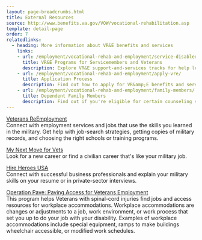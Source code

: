 ```yaml
---
layout: page-breadcrumbs.html
title: External Resources
source: http://www.benefits.va.gov/VOW/vocational-rehabilitation.asp
template: detail-page
order: 7
relatedlinks:
  - heading: More information about VR&E benefits and services
    links:
    - url: /employment/vocational-rehab-and-employment/service-disabled/
      title: VR&E Programs for Servicemembers and Veterans
      description: Explore VR&E support-and-services tracks for help learning new skills, finding a new job, starting a business, getting educational counseling, or returning to your former job.
    - url: /employment/vocational-rehab-and-employment/apply-vre/
      title: Application Process
      description: Find out how to apply for VR&amp;E benefits and services as a Servicemember or Veteran.
    - url: /employment/vocational-rehab-and-employment/family-members/
      title: Dependent Family Members
      description: Find out if you're eligible for certain counseling services, training, and education benefits.
---
```

[Veterans ReEmployment](http://www.careeronestop.org/ReEmployment/veterans/default.aspx) <br>
Connect with employment services and jobs that use the skills you learned in the military. Get help with job-search strategies, getting copies of military records, and choosing the right schools or training programs. 

[My Next Move for Vets](http://www.mynextmove.org/vets/) <br>
Look for a new career or find a civilian career that's like your military job. 

[Hire Heroes USA](https://www.hireheroesusa.org/about-us/) <br>
Connect with successful business professionals and explain your military skills on your resume or in private-sector interviews. 

[Operation Pave: Paving Access for Veterans Employment](http://www.pva.org/site/c.ajIRK9NJLcJ2E/b.7750849/k.36C/Operation_PAVE_Paving_Access_for_Veterans_Employment.htm) <br>
This program helps Veterans with spinal-cord injuries find jobs and access resources for workplace accommodations. Workplace accommodations are changes or adjustments to a job, work environment, or work process that set you up to do your job with your disability. Examples of workplace accommodations include special equipment, ramps to make buildings wheelchair accessible, or modified work schedules. 
